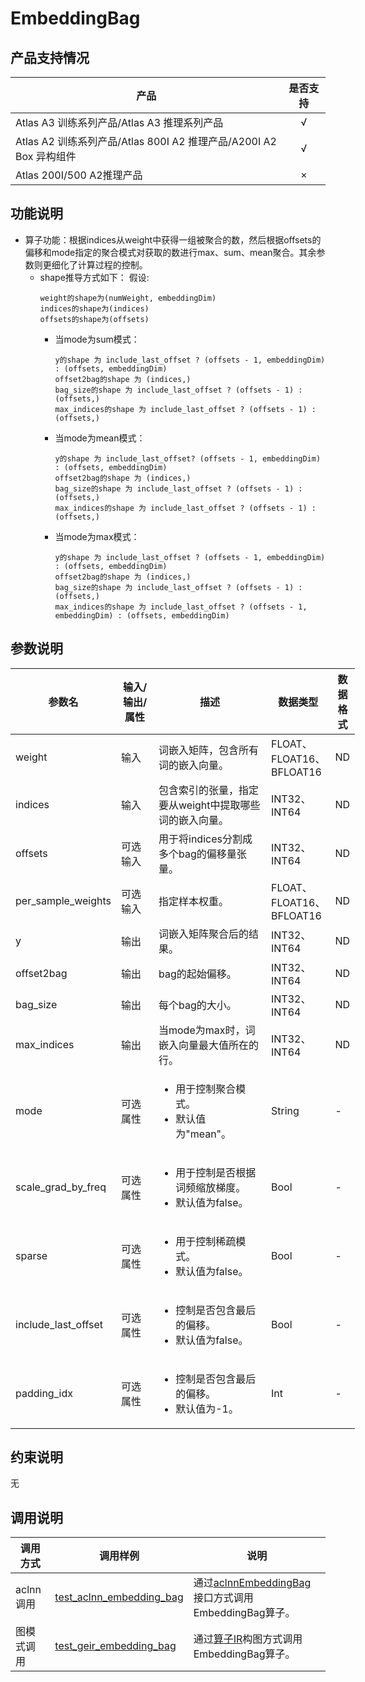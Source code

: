 # EmbeddingBag

##  产品支持情况

| 产品 | 是否支持 |
| ---- | :----:|
|Atlas A3 训练系列产品/Atlas A3 推理系列产品|√|
|Atlas A2 训练系列产品/Atlas 800I A2 推理产品/A200I A2 Box 异构组件|√|
|Atlas 200I/500 A2推理产品|×|

## 功能说明

- 算子功能：根据indices从weight中获得一组被聚合的数，然后根据offsets的偏移和mode指定的聚合模式对获取的数进行max、sum、mean聚合。其余参数则更细化了计算过程的控制。
  - shape推导方式如下：
    假设:
    ```
    weight的shape为(numWeight, embeddingDim)
    indices的shape为(indices)
    offsets的shape为(offsets)
    ```
    - 当mode为sum模式：
      ```
      y的shape 为 include_last_offset ? (offsets - 1, embeddingDim) : (offsets, embeddingDim)
      offset2bag的shape 为 (indices,)
      bag_size的shape 为 include_last_offset ? (offsets - 1) : (offsets,)
      max_indices的shape 为 include_last_offset ? (offsets - 1) : (offsets,)
      ```
    - 当mode为mean模式：
      ```
      y的shape 为 include_last_offset? (offsets - 1, embeddingDim) : (offsets, embeddingDim)
      offset2bag的shape 为 (indices,)
      bag_size的shape 为 include_last_offset ? (offsets - 1) : (offsets,)
      max_indices的shape 为 include_last_offset ? (offsets - 1) : (offsets,)
      ```
    - 当mode为max模式：
      ```
      y的shape 为 include_last_offset ? (offsets - 1, embeddingDim) : (offsets, embeddingDim)
      offset2bag的shape 为 (indices,)
      bag_size的shape 为 include_last_offset ? (offsets - 1) : (offsets,)
      max_indices的shape 为 include_last_offset ? (offsets - 1, embeddingDim) : (offsets, embeddingDim)
      ```

## 参数说明

<table style="undefined;table-layout: fixed; width: 1250px"><colgroup>
  <col style="width: 50px">
  <col style="width: 60px">
  <col style="width: 180px">
  <col style="width: 100px">
  <col style="width: 40px">
  </colgroup>
  <thead>
    <tr>
      <th>参数名</th>
      <th>输入/输出/属性</th>
      <th>描述</th>
      <th>数据类型</th>
      <th>数据格式</th>
    </tr></thead>
  <tbody>
    <tr>
      <td>weight</td>
      <td>输入</td>
      <td>词嵌入矩阵，包含所有词的嵌入向量。</td>
      <td>FLOAT、FLOAT16、BFLOAT16</td>
      <td>ND</td>
    </tr>
    <tr>
      <td>indices</td>
      <td>输入</td>
      <td>包含索引的张量，指定要从weight中提取哪些词的嵌入向量。</td>
      <td>INT32、INT64</td>
      <td>ND</td>
    </tr>
    <tr>
      <td>offsets</td>
      <td>可选输入</td>
      <td>用于将indices分割成多个bag的偏移量张量。</td>
      <td>INT32、INT64</td>
      <td>ND</td>
    </tr>
     <tr>
      <td>per_sample_weights</td>
      <td>可选输入</td>
      <td>指定样本权重。</td>
      <td>FLOAT、FLOAT16、BFLOAT16</td>
      <td>ND</td>
    </tr>
     <tr>
      <td>y</td>
      <td>输出</td>
      <td>词嵌入矩阵聚合后的结果。</td>
      <td>INT32、INT64</td>
      <td>ND</td>
    </tr>
    <tr>
      <td>offset2bag</td>
      <td>输出</td>
      <td>bag的起始偏移。</td>
      <td>INT32、INT64</td>
      <td>ND</td>
    </tr>
    <tr>
      <td>bag_size</td>
      <td>输出</td>
      <td>每个bag的大小。</td>
      <td>INT32、INT64</td>
      <td>ND</td>
    </tr>
    <tr>
      <td>max_indices</td>
      <td>输出</td>
      <td>当mode为max时，词嵌入向量最大值所在的行。</td>
      <td>INT32、INT64</td>
      <td>ND</td>
    </tr>
    <tr>
      <td>mode</td>
      <td>可选属性</td>
      <td><ul><li>用于控制聚合模式。</li><li>默认值为"mean"。</li></td>
      <td>String</td>
      <td>-</td>
    </tr>
    <tr>
      <td>scale_grad_by_freq</td>
      <td>可选属性</td>
      <td><ul><li>用于控制是否根据词频缩放梯度。</li><li>默认值为false。</li></td>
      <td>Bool</td>
      <td>-</td>
    </tr>
    <tr>
      <td>sparse</td>
      <td>可选属性</td>
      <td><ul><li>用于控制稀疏模式。</li><li>默认值为false。</li></td>
      <td>Bool</td>
      <td>-</td>
    </tr>
    <tr>
      <td>include_last_offset</td>
      <td>可选属性</td>
      <td><ul><li>控制是否包含最后的偏移。</li><li>默认值为false。</li></td>
      <td>Bool</td>
      <td>-</td>
    </tr>
    <tr>
      <td>padding_idx</td>
      <td>可选属性</td>
      <td><ul><li>控制是否包含最后的偏移。</li><li>默认值为-1。</li></td>
      <td>Int</td>
      <td>-</td>
    </tr>
  </tbody></table>


## 约束说明

无

## 调用说明

| 调用方式 | 调用样例                                                                   | 说明                                                           |
|--------------|------------------------------------------------------------------------|--------------------------------------------------------------|
| aclnn调用 | [test_aclnn_embedding_bag](./examples/test_aclnn_embedding_bag.cpp) | 通过[aclnnEmbeddingBag](./docs/aclnnEmbeddingBag.md)接口方式调用EmbeddingBag算子。 |
| 图模式调用 | [test_geir_embedding_bag](./examples/test_geir_embedding_bag.cpp)   | 通过[算子IR](./op_graph/embedding_bag_proto.h)构图方式调用EmbeddingBag算子。 |
